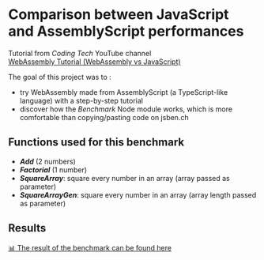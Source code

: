 # Comparison between JavaScript and AssemblyScript performances

Tutorial from *Coding Tech* YouTube channel  
[WebAssembly Tutorial (WebAssembly vs JavaScript)](https://www.youtube.com/watch?v=FeoxFeJbHK0)

The goal of this project was to :

- try WebAssembly made from AssemblyScript (a TypeScript-like language) with a step-by-step tutorial
- discover how the *Benchmark* Node module works, which is more comfortable than copying/pasting code on jsben.ch

## Functions used for this benchmark

- ***Add*** (2 numbers)
- ***Factorial*** (1 number)
- ***SquareArray***: square every number in an array (array passed as parameter)
- ***SquareArrayGen***: square every number in an array (array length passed as parameter)

## Results

[:bar_chart: The result of the benchmark can be found here](benchmark.md)
